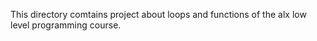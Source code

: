 This directory comtains project about loops and functions
of the  alx low level programming course.
